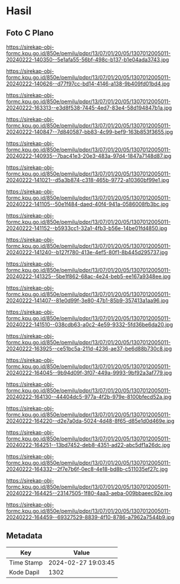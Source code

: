 # Hasil

## Foto C Plano

https://sirekap-obj-formc.kpu.go.id/850e/pemilu/pdpr/13/07/01/20/05/1307012005011-20240222-140350--5e1afa55-56bf-498c-b137-b1e04ada3743.jpg

https://sirekap-obj-formc.kpu.go.id/850e/pemilu/pdpr/13/07/01/20/05/1307012005011-20240222-140626--d77f97cc-bd14-4146-a138-9b409fd01bd4.jpg

https://sirekap-obj-formc.kpu.go.id/850e/pemilu/pdpr/13/07/01/20/05/1307012005011-20240222-163313--e3d8f538-7445-4ed7-83e4-58d194847b1a.jpg

https://sirekap-obj-formc.kpu.go.id/850e/pemilu/pdpr/13/07/01/20/05/1307012005011-20240222-140847--7d840587-bb83-4c99-bef9-163b853f3655.jpg

https://sirekap-obj-formc.kpu.go.id/850e/pemilu/pdpr/13/07/01/20/05/1307012005011-20240222-140935--7bac41e3-20e3-483a-97d4-1847a7148d87.jpg

https://sirekap-obj-formc.kpu.go.id/850e/pemilu/pdpr/13/07/01/20/05/1307012005011-20240222-141021--d5a3b874-c318-465b-9772-a10360bf99e1.jpg

https://sirekap-obj-formc.kpu.go.id/850e/pemilu/pdpr/13/07/01/20/05/1307012005011-20240222-141105--50e1f484-daed-40f4-941a-0586008fb3bc.jpg

https://sirekap-obj-formc.kpu.go.id/850e/pemilu/pdpr/13/07/01/20/05/1307012005011-20240222-141152--b5933cc1-32a1-4fb3-b56e-14be01fd4850.jpg

https://sirekap-obj-formc.kpu.go.id/850e/pemilu/pdpr/13/07/01/20/05/1307012005011-20240222-141240--b127f780-413e-4ef5-80f1-8b445d295737.jpg

https://sirekap-obj-formc.kpu.go.id/850e/pemilu/pdpr/13/07/01/20/05/1307012005011-20240222-141325--5be1f862-68ac-4e24-beb5-ee167a9348ee.jpg

https://sirekap-obj-formc.kpu.go.id/850e/pemilu/pdpr/13/07/01/20/05/1307012005011-20240222-141407--81e0d99f-3e80-47b1-85b9-357413a1aa96.jpg

https://sirekap-obj-formc.kpu.go.id/850e/pemilu/pdpr/13/07/01/20/05/1307012005011-20240222-141510--038cdb63-a0c2-4e59-9332-5fd36be6da20.jpg

https://sirekap-obj-formc.kpu.go.id/850e/pemilu/pdpr/13/07/01/20/05/1307012005011-20240222-163925--ce51bc5a-211d-4236-ae37-be6d88b730c8.jpg

https://sirekap-obj-formc.kpu.go.id/850e/pemilu/pdpr/13/07/01/20/05/1307012005011-20240222-164045--9b94d09f-3f07-449a-9993-9bf92a3af779.jpg

https://sirekap-obj-formc.kpu.go.id/850e/pemilu/pdpr/13/07/01/20/05/1307012005011-20240222-164130--44404dc5-977a-4f2b-979e-8100bfecd52a.jpg

https://sirekap-obj-formc.kpu.go.id/850e/pemilu/pdpr/13/07/01/20/05/1307012005011-20240222-164220--d2e7a0da-5024-4d48-8f65-d85e1d0d469e.jpg

https://sirekap-obj-formc.kpu.go.id/850e/pemilu/pdpr/13/07/01/20/05/1307012005011-20240222-164251--13bd7452-deb8-4351-ad22-abc5df1a26dc.jpg

https://sirekap-obj-formc.kpu.go.id/850e/pemilu/pdpr/13/07/01/20/05/1307012005011-20240222-164332--2f7e7b6f-0ec8-4e18-bd8b-c511035ef27c.jpg

https://sirekap-obj-formc.kpu.go.id/850e/pemilu/pdpr/13/07/01/20/05/1307012005011-20240222-164425--23147505-1f80-4aa3-aeba-009bbaeec92e.jpg

https://sirekap-obj-formc.kpu.go.id/850e/pemilu/pdpr/13/07/01/20/05/1307012005011-20240222-164459--69327529-8839-4f10-8786-a7962a7544b9.jpg


## Metadata

| Key        | Value               |
| ---------- | ------------------- |
| Time Stamp | 2024-02-27 19:03:45 |
| Kode Dapil | 1302                |




